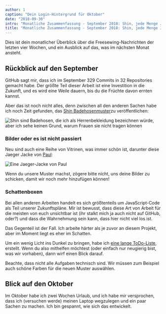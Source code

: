 ```yaml
---
author: 1
caption: "Dein Login-Hintergrund für Oktober"
date: "2018-09-30"
intro: "Monatliche Zusammenfassung - September 2018: Shin, jede Menge JavaScript und eine lange TODO-Liste"
title: "Monatliche Zusammenfassung - September 2018: Shin, jede Menge JavaScript und eine lange TODO-Liste"
---
```


Dies ist dein monatlicher Überblick über die Freesewing-Nachrichten der letzten vier Wochen, und ein Ausblick auf das, was im nächsten Monat ansteht.

## Rückblick auf den September

GitHub sagt mir, dass ich im September 329 Commits in 32 Repositories gemacht habe. Der größte Teil dieser Arbeit ist eine Investition in die Zukunft, und es wird eine Weile dauern, bis du die Früchte davon ernten kannst.

Aber das ist noch nicht alles, denn zwischen all den anderen Sachen habe ich noch Zeit gefunden, das [Shin Badehosenmuster](/patterns/shin)zu veröffentlichen:

![Shin sind Badehosen, die ich als Herrenbekleidung bezeichnen würde, aber ich sehe keinen Grund, warum Frauen sie nicht tragen können](cover.jpg)

### Bilder oder es ist nicht passiert

Neu sind auch eine Reihe von Vitrinen, was immer schön ist, darunter diese Jaeger Jacke von [Paul](/users/Tiger751023):

![Eine Jaeger-Jacke von Paul](/showcase/linnen-jaeger-by-paul/showcase.jpg)

Wenn du unsere Muster machst, zögere bitte nicht, uns deine Bilder zu schicken, damit wir noch mehr hinzufügen können!

### Schattenboxen

Bei allen anderen Arbeiten handelt es sich größtenteils um JavaScript-Code als Teil unserer Zukunftspläne. Mir ist bewusst, dass diese Art von Arbeit für die meisten von euch unsichtbar ist (ihr stalkt mich ja auch nicht auf GitHub, oder?) und dass die Wahrnehmung sein kann, dass hier nicht viel los ist.

Das Gegenteil ist der Fall. Ich arbeite härter als je zuvor an diesem Projekt, aber im Moment liegt es eher im Schatten.

Um ein wenig Licht ins Dunkel zu bringen, habe ich [eine lange ToDo-Liste](https://github.com/freesewing/todo), erstellt. Wenn du also mithelfen möchtest (oder einfach nur neugierig bist, was wir vorhaben), dann wirf einen Blick darauf.

Beachte, dass nicht alle Aufgaben technisch sind. Wir müssen zum Beispiel auch schöne Farben für die neuen Muster auswählen.


## Blick auf den Oktober

Im Oktober habe ich zwei Wochen Urlaub, und ich habe mir versprochen, dass ich (versuchen werde) meinen Laptop wegzulegen und ein paar Sachen zu machen. Ich bin gespannt, wie sich das entwickelt.

